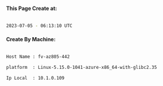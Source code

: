 
   
#### This Page Create at:

```bash

2023-07-05 - 06:13:10 UTC

```

#### Create By Machine:

```bash

Host Name : fv-az805-442

platform  : Linux-5.15.0-1041-azure-x86_64-with-glibc2.35

Ip Local  : 10.1.0.109

```

